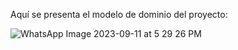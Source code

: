 Aquí se presenta el modelo de dominio del proyecto:

![WhatsApp Image 2023-09-11 at 5 29 26 PM](https://github.com/Nachops/INF236P201G14/assets/112111234/961e9638-da36-4f54-bea0-66842bcf5d0a)
